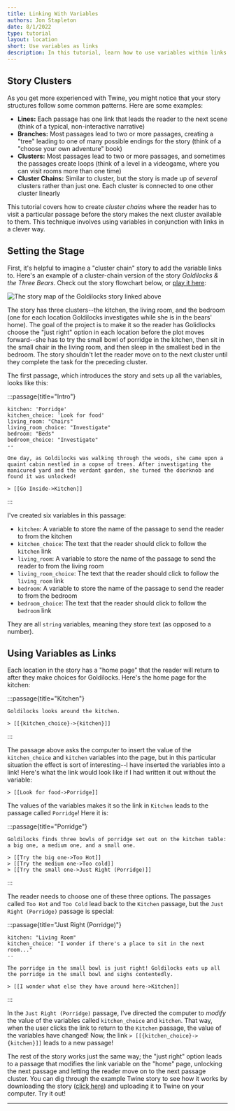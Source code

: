 ```yaml
---
title: Linking With Variables
authors: Jon Stapleton
date: 8/1/2022
type: tutorial
layout: location
short: Use variables as links
description: In this tutorial, learn how to use variables within links to make your passages more flexible, able to lead the reader to many different locations rather than one pre-determined one. Links allow you to create passage "clusters" that readers can explore; once they reach a certain passage, you can use a variable to "unlock" a link to a new cluster, moving the story forward to a new place or scenario.
---
```


## Story Clusters

As you get more experienced with Twine, you might notice that your story structures follow some common patterns. Here are some examples:

* **Lines:** Each passage has one link that leads the reader to the next scene (think of a typical, non-interactive narrative)
* **Branches:** Most passages lead to two or more passages, creating a "tree" leading to one of many possible endings for the story (think of a "choose your own adventure" book)
* **Clusters:** Most passages lead to two or more passages, and sometimes the passages create loops (think of a level in a videogame, where you can visit rooms more than one time)
* **Cluster Chains:** Similar to cluster, but the story is made up of *several* clusters rather than just one. Each cluster is connected to one other cluster linearly

<!-- ![Divided into four quadrants, diagrams showing the four story formats described above](TODO:) -->

This tutorial covers how to create *cluster chains* where the reader has to visit a particular passage before the story makes the next cluster available to them. This technique involves using variables in conjunction with links in a clever way.

## Setting the Stage

First, it's helpful to imagine a "cluster chain" story to add the variable links to. Here's an example of a cluster-chain version of the story *Goldilocks & the Three Bears*. Check out the story flowchart below, or [play it here](/examples/goldilocks):

![The story map of the Goldilocks story linked above](TODO:)

The story has three clusters--the kitchen, the living room, and the bedroom (one for each location Goldilocks investigates while she is in the bears' home). The goal of the project is to make it so the reader has Golidlocks choose the "just right" option in each location before the plot moves forward--she has to try the small bowl of porridge in the kitchen, then sit in the small chair in the living room, and then sleep in the smallest bed in the bedroom. The story shouldn't let the reader move on to the next cluster until they complete the task for the preceding cluster.

The first passage, which introduces the story and sets up all the variables, looks like this:

:::passage{title="Intro"}
```
kitchen: 'Porridge'
kitchen_choice: 'Look for food'
living_room: "Chairs"
living_room_choice: "Investigate"
bedroom: "Beds"
bedroom_choice: "Investigate"
--

One day, as Goldilocks was walking through the woods, she came upon a quaint cabin nestled in a copse of trees. After investigating the manicured yard and the verdant garden, she turned the doorknob and found it was unlocked!

> [[Go Inside->Kitchen]]
```
:::

I've created six variables in this passage: 

* `kitchen`: A variable to store the name of the passage to send the reader to from the kitchen
* `kitchen_choice`: The text that the reader should click to follow the `kitchen` link
* `living_room`: A variable to store the name of the passage to send the reader to from the living room
* `living_room_choice`: The text that the reader should click to follow the `living_room` link
* `bedroom`: A variable to store the name of the passage to send the reader to from the bedroom
* `bedroom_choice`: The text that the reader should click to follow the `bedroom` link

They are all `string` variables, meaning they store text (as opposed to a number).

## Using Variables as Links

Each location in the story has a "home page" that the reader will return to after they make choices for Goldilocks. Here's the home page for the kitchen:

:::passage{title="Kitchen"}
```
Goldilocks looks around the kitchen.

> [[{kitchen_choice}->{kitchen}]]
```
:::

The passage above asks the computer to insert the value of the `kitchen_choice` and `kitchen` variables into the page, but in this particular situation the effect is sort of interesting--I have inserted the variables into a link! Here's what the link would look like if I had written it out without the variable:

```
> [[Look for food->Porridge]]
```

The values of the variables makes it so the link in `Kitchen` leads to the passage called `Porridge`! Here it is:

:::passage{title="Porridge"}
```
Goldilocks finds three bowls of porridge set out on the kitchen table: a big one, a medium one, and a small one.

> [[Try the big one->Too Hot]]
> [[Try the medium one->Too cold]]
> [[Try the small one->Just Right (Porridge)]]
```
:::

The reader needs to choose one of these three options. The passages called `Too Hot` and `Too Cold` lead back to the `Kitchen` passage, but the `Just Right (Porridge)` passage is special:

:::passage{title="Just Right (Porridge)"}
```
kitchen: "Living Room"
kitchen_choice: "I wonder if there's a place to sit in the next room..."
--

The porridge in the small bowl is just right! Goldilocks eats up all the porridge in the small bowl and sighs contentedly.

> [[I wonder what else they have around here->Kitchen]]
```
:::

In the `Just Right (Porridge)` passage, I've directed the computer to *modify* the value of the variables called `kitchen_choice` and `kitchen`. That way, when the user clicks the link to return to the `Kitchen` passage, the value of the variables have changed! Now, the link `> [[{kitchen_choice}->{kitchen}]]` leads to a new passage!

The rest of the story works just the same way; the "just right" option leads to a passage that modifies the link variable on the "home" page, unlocking the next passage and letting the reader move on to the next passage cluster. You can dig through the example Twine story to see how it works by downloading the story ([click here](/examples/goldilocks)) and uploading it to Twine on your computer. Try it out!

---